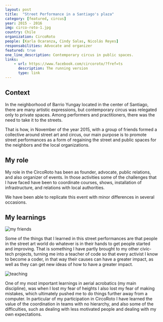 ```yaml
---
layout: post
title:  "Street Performance in a Santiago's plaza"
category: [featured, circus]
year: 2015 - 2016
img: circo-roto-1.jpg
country: Chile
organization: CircoRoto
people: [Karla Ocaranza, Cindy Salas, Nicolás Reyes]
responsabilities: Advocate and organizer
featured: true
one_line_description: Contemporary circus in public spaces.
links: 
    - url: https://www.facebook.com/circoroto/?fref=ts
      description: The running version
      type: link
---
```



Context
-------
In the neighborhood of Barrio Yungay located in the center of Santiago, there are many artistic expressions, but contemporary circus was relegated only to private spaces. Among performers and practitioners, there was the need to take it to the streets.

That is how, in November of the year 2015, with a group of friends formed a collective around street art and circus, our main purpose is to promote street performances as a form of regaining the street and public spaces for the neighbors and the local organizations.

My role
-------
My role in the CircoRoto has been as founder, advocate, public relations, and also organizer of events. In those activities some of the challenges that I have faced have been to coordinate courses, shows, installation of infrastructure, and relations with local authorities.

We have been able to replicate this event with minor differences in several occasions.

My learnings
------------
![my friends]({{site.baseurl}}/images/my_friends.jpg)

Some of the things that I learned in this street performances are that people in the street art world do whatever is in their hands to get people started and improving. That is something I have partly brought to my other civic-tech projects, turning me into a teacher of code so that every activist I know to become a coder, in that way their causes can have a greater impact, as well as they can get new ideas of how to have a greater impact.

![teaching]({{site.baseurl}}/images/circo-roto-2.jpg)

One of my most important learnings in aerial acrobatics (my main discipline), was when I lost my fear of heights I also lost my fear of making mistakes, which ultimately pushed me to do things further away from a computer. In particular of my participation in CircoRoto I have learned the value of the coordination in teams with no hierarchy, and also some of the difficulties, such as dealing with less motivated people and dealing with my own expectations.